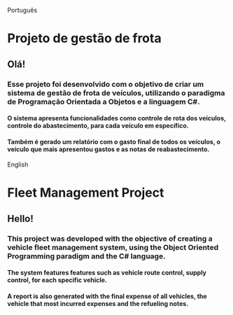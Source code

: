 Português  
# Projeto de gestão de frota
 
<h2>Olá!</h2>

<h3>Esse projeto foi desenvolvido com o objetivo de criar um sistema de gestão de frota de veículos, utilizando o paradigma de Programação Orientada a Objetos e a linguagem C#.</h4>

<h4>O sistema apresenta funcionalidades como controle de rota dos veículos, controle do abastecimento, para cada veículo em específico. </h4>
<h4>Também é gerado um relatório com o gasto final de todos os veículos, o veículo que mais apresentou gastos e as notas de reabastecimento.</h4>

English
# Fleet Management Project

<h2>Hello!</h2>

<h3>This project was developed with the objective of creating a vehicle fleet management system, using the Object Oriented Programming paradigm and the C# language.</h4>

<h4>The system features features such as vehicle route control, supply control, for each specific vehicle. </h4>
<h4>A report is also generated with the final expense of all vehicles, the vehicle that most incurred expenses and the refueling notes.</h4>
